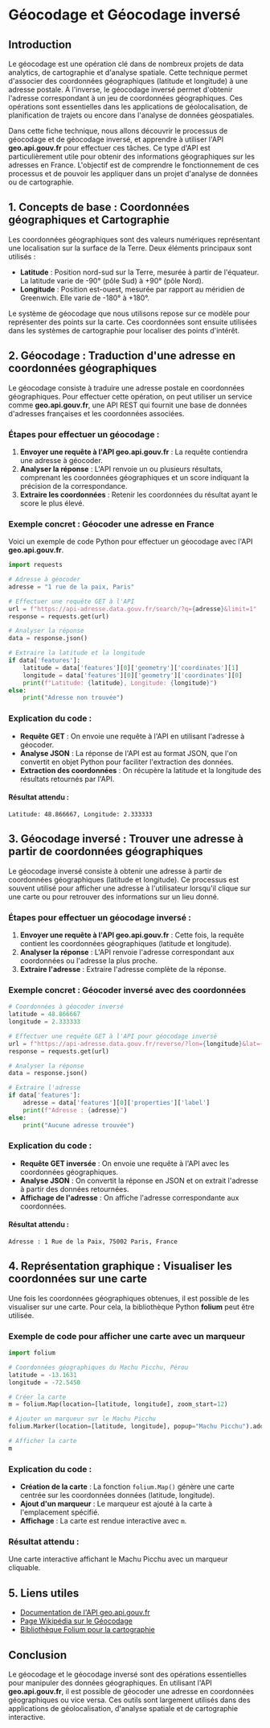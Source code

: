 # Géocodage et Géocodage inversé

## Introduction

Le géocodage est une opération clé dans de nombreux projets de data analytics, de cartographie et d'analyse spatiale. Cette technique permet d'associer des coordonnées géographiques (latitude et longitude) à une adresse postale. À l'inverse, le géocodage inversé permet d'obtenir l'adresse correspondant à un jeu de coordonnées géographiques. Ces opérations sont essentielles dans les applications de géolocalisation, de planification de trajets ou encore dans l'analyse de données géospatiales.

Dans cette fiche technique, nous allons découvrir le processus de géocodage et de géocodage inversé, et apprendre à utiliser l'API **geo.api.gouv.fr** pour effectuer ces tâches. Ce type d'API est particulièrement utile pour obtenir des informations géographiques sur les adresses en France. L'objectif est de comprendre le fonctionnement de ces processus et de pouvoir les appliquer dans un projet d'analyse de données ou de cartographie.

## 1. Concepts de base : Coordonnées géographiques et Cartographie

Les coordonnées géographiques sont des valeurs numériques représentant une localisation sur la surface de la Terre. Deux éléments principaux sont utilisés :

- **Latitude** : Position nord-sud sur la Terre, mesurée à partir de l'équateur. La latitude varie de -90° (pôle Sud) à +90° (pôle Nord).
- **Longitude** : Position est-ouest, mesurée par rapport au méridien de Greenwich. Elle varie de -180° à +180°.

Le système de géocodage que nous utilisons repose sur ce modèle pour représenter des points sur la carte. Ces coordonnées sont ensuite utilisées dans les systèmes de cartographie pour localiser des points d'intérêt.

## 2. Géocodage : Traduction d'une adresse en coordonnées géographiques

Le géocodage consiste à traduire une adresse postale en coordonnées géographiques. Pour effectuer cette opération, on peut utiliser un service comme **geo.api.gouv.fr**, une API REST qui fournit une base de données d'adresses françaises et les coordonnées associées.

### Étapes pour effectuer un géocodage :

1. **Envoyer une requête à l'API geo.api.gouv.fr** : La requête contiendra une adresse à géocoder.
2. **Analyser la réponse** : L'API renvoie un ou plusieurs résultats, comprenant les coordonnées géographiques et un score indiquant la précision de la correspondance.
3. **Extraire les coordonnées** : Retenir les coordonnées du résultat ayant le score le plus élevé.

### Exemple concret : Géocoder une adresse en France

Voici un exemple de code Python pour effectuer un géocodage avec l'API **geo.api.gouv.fr**.

```python
import requests

# Adresse à géocoder
adresse = "1 rue de la paix, Paris"

# Effectuer une requête GET à l'API
url = f"https://api-adresse.data.gouv.fr/search/?q={adresse}&limit=1"
response = requests.get(url)

# Analyser la réponse
data = response.json()

# Extraire la latitude et la longitude
if data['features']:
    latitude = data['features'][0]['geometry']['coordinates'][1]
    longitude = data['features'][0]['geometry']['coordinates'][0]
    print(f"Latitude: {latitude}, Longitude: {longitude}")
else:
    print("Adresse non trouvée")
```

### Explication du code :

- **Requête GET** : On envoie une requête à l'API en utilisant l'adresse à géocoder.
- **Analyse JSON** : La réponse de l'API est au format JSON, que l'on convertit en objet Python pour faciliter l'extraction des données.
- **Extraction des coordonnées** : On récupère la latitude et la longitude des résultats retournés par l'API.

#### Résultat attendu :

```
Latitude: 48.866667, Longitude: 2.333333
```

## 3. Géocodage inversé : Trouver une adresse à partir de coordonnées géographiques

Le géocodage inversé consiste à obtenir une adresse à partir de coordonnées géographiques (latitude et longitude). Ce processus est souvent utilisé pour afficher une adresse à l'utilisateur lorsqu'il clique sur une carte ou pour retrouver des informations sur un lieu donné.

### Étapes pour effectuer un géocodage inversé :

1. **Envoyer une requête à l'API geo.api.gouv.fr** : Cette fois, la requête contient les coordonnées géographiques (latitude et longitude).
2. **Analyser la réponse** : L'API renvoie l'adresse correspondant aux coordonnées ou l'adresse la plus proche.
3. **Extraire l'adresse** : Extraire l'adresse complète de la réponse.

### Exemple concret : Géocoder inversé avec des coordonnées

```python
# Coordonnées à géocoder inversé
latitude = 48.866667
longitude = 2.333333

# Effectuer une requête GET à l'API pour géocodage inversé
url = f"https://api-adresse.data.gouv.fr/reverse/?lon={longitude}&lat={latitude}&limit=1"
response = requests.get(url)

# Analyser la réponse
data = response.json()

# Extraire l'adresse
if data['features']:
    adresse = data['features'][0]['properties']['label']
    print(f"Adresse : {adresse}")
else:
    print("Aucune adresse trouvée")
```

### Explication du code :

- **Requête GET inversée** : On envoie une requête à l'API avec les coordonnées géographiques.
- **Analyse JSON** : On convertit la réponse en JSON et on extrait l'adresse à partir des données retournées.
- **Affichage de l'adresse** : On affiche l'adresse correspondante aux coordonnées.

#### Résultat attendu :

```
Adresse : 1 Rue de la Paix, 75002 Paris, France
```

## 4. Représentation graphique : Visualiser les coordonnées sur une carte

Une fois les coordonnées géographiques obtenues, il est possible de les visualiser sur une carte. Pour cela, la bibliothèque Python **folium** peut être utilisée.

### Exemple de code pour afficher une carte avec un marqueur

```python
import folium

# Coordonnées géographiques du Machu Picchu, Pérou
latitude = -13.1631
longitude = -72.5450

# Créer la carte
m = folium.Map(location=[latitude, longitude], zoom_start=12)

# Ajouter un marqueur sur le Machu Picchu
folium.Marker(location=[latitude, longitude], popup="Machu Picchu").add_to(m)

# Afficher la carte
m
```

### Explication du code :

- **Création de la carte** : La fonction `folium.Map()` génère une carte centrée sur les coordonnées données (latitude, longitude).
- **Ajout d'un marqueur** : Le marqueur est ajouté à la carte à l'emplacement spécifié.
- **Affichage** : La carte est rendue interactive avec `m`.

### Résultat attendu :

Une carte interactive affichant le Machu Picchu avec un marqueur cliquable.

## 5. Liens utiles

- [Documentation de l'API geo.api.gouv.fr](https://geo.api.gouv.fr/adresse)
- [Page Wikipédia sur le Géocodage](https://fr.wikipedia.org/wiki/G%C3%A9ocodage)
- [Bibliothèque Folium pour la cartographie](https://python-visualization.github.io/folium/)

## Conclusion

Le géocodage et le géocodage inversé sont des opérations essentielles pour manipuler des données géographiques. En utilisant l'API **geo.api.gouv.fr**, il est possible de géocoder une adresse en coordonnées géographiques ou vice versa. Ces outils sont largement utilisés dans des applications de géolocalisation, d'analyse spatiale et de cartographie interactive.

